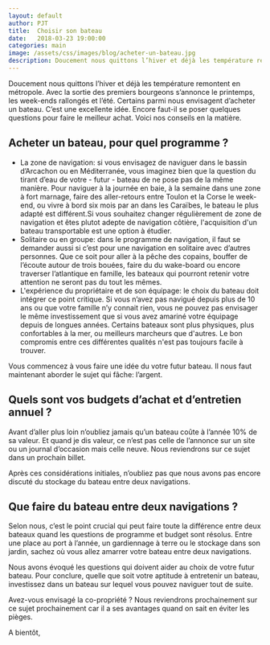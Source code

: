 ```yaml
---
layout: default
author: PJT
title:  Choisir son bateau
date:   2018-03-23 19:00:00
categories: main
image: /assets/css/images/blog/acheter-un-bateau.jpg
description: Doucement nous quittons l’hiver et déjà les température remontent en métropole.  Avec la sortie des premiers bourgeons s’annonce le printemps, les week-ends rallongés et l’été. Certains parmi nous envisagent d’acheter un bateau.  C’est une excellente idée. Encore faut-il se poser quelques questions pour faire le meilleur achat. Voici nos conseils en la matière.
---
```

Doucement nous quittons l’hiver et déjà les température remontent en métropole.  Avec la sortie des premiers bourgeons s’annonce le printemps, les week-ends rallongés et l’été. Certains parmi nous envisagent d’acheter un bateau.  C’est une excellente idée. Encore faut-il se poser quelques questions pour faire le meilleur achat. Voici nos conseils en la matière.<!--break-->
## Acheter un bateau, pour quel programme ?
- La zone de navigation: si vous envisagez de naviguer dans le bassin d’Arcachon ou en Méditerranée, vous imaginez bien que la question du tirant d’eau de votre - futur - bateau de ne pose pas de la même manière. Pour naviguer à la journée en baie, à la semaine dans une zone à fort marnage, faire des aller-retours entre Toulon et la Corse le week-end, ou vivre à bord six mois par an dans les Caraïbes, le bateau le plus adapté est différent.Si vous souhaitez changer régulièrement de zone de navigation et êtes plutot adepte de navigation côtière, l'acquisition d'un bateau transportable est une option à étudier.
- Solitaire ou en groupe: dans le programme de navigation, il faut se demander aussi si c’est pour une navigation en solitaire avec d’autres personnes.  Que ce soit pour aller à la pêche des copains, bouffer de l’écoute autour de trois bouées, faire du du wake-board ou encore traverser l’atlantique en famille, les bateaux qui pourront retenir votre attention ne seront pas du tout les mêmes.
- L'expérience du propriétaire et de son équipage: le choix du bateau doit intégrer ce point critique.  Si vous n’avez pas navigué depuis plus de 10 ans ou que votre famille n’y connait rien, vous ne pouvez pas envisager le même investissement que si vous avez amariné votre équipage depuis de longues années.  Certains bateaux sont plus physiques, plus confortables à la mer, ou meilleurs marcheurs que d'autres. Le bon compromis entre ces différentes qualités n'est pas toujours facile à trouver.

Vous commencez à vous faire une idée du votre futur bateau. Il nous faut maintenant aborder le sujet qui fâche: l’argent.

## Quels sont vos budgets d’achat et d’entretien annuel ?
Avant d’aller plus loin n’oubliez jamais qu’un bateau coûte à l’année 10% de sa valeur.  Et quand je dis valeur, ce n’est pas celle de l’annonce sur un site ou un journal d’occasion mais celle neuve. Nous reviendrons sur ce sujet dans un prochain billet.

Après ces considérations initiales, n’oubliez pas que nous avons pas encore discuté du stockage du bateau entre deux navigations.

## Que faire du bateau entre deux navigations ?
Selon nous, c’est le point crucial qui peut faire toute la différence entre deux bateaux quand les questions de programme et budget sont résolus.  Entre une place au port à l’année, un gardiennage à terre ou le stockage dans son jardin, sachez où vous allez amarrer votre bateau entre deux navigations.

Nous avons évoqué les questions qui doivent aider au choix de votre futur bateau.  Pour conclure, quelle que soit votre aptitude à entretenir un bateau, investissez dans un bateau sur lequel vous pouvez naviguer tout de suite.  

Avez-vous envisagé la co-propriété ? Nous reviendrons prochainement sur ce sujet prochainement car il a ses avantages quand on sait en éviter les pièges.

A bientôt,